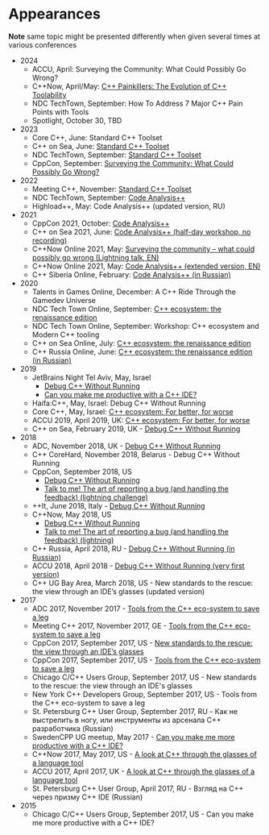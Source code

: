 # Appearances

__Note__ same topic might be presented differently when given several times at various conferences

* 2024
    * ACCU, April: Surveying the Community: What Could Possibly Go Wrong?
    * C++Now, April/May: [C++ Painkillers: The Evolution of C++ Toolability](https://www.youtube.com/watch?v=sxWe9KzYQSI)
    * NDC TechTown, September: How To Address 7 Major C++ Pain Points with Tools
    * Spotlight, October 30, TBD
* 2023
    * Core C++, June: Standard C++ Toolset
    * C++ on Sea, June: [Standard C++ Toolset](https://www.youtube.com/watch?v=kLNCphYSggY)
    * NDC TechTown, September: [Standard C++ Toolset](https://www.youtube.com/watch?v=9K0-l2aBpuo)
    * CppCon, September:  [Surveying the Community: What Could Possibly Go Wrong?](https://www.youtube.com/watch?v=54LiB_OxPHE)
* 2022
    * Meeting C++, November: [Standard C++ Toolset](https://www.youtube.com/watch?v=-UW0Fc03th4)
    * NDC TechTown, September: [Code Analysis++](https://www.youtube.com/watch?v=Icg248MNt2Q)
    * Highload++, May: Code Analysis++ (updated version, RU)
* 2021
    * CppCon 2021, October: [Code Analysis++](https://www.youtube.com/watch?v=Ng8GAai5jLc)
    * C++ on Sea 2021, June: [Code Analysis++ (half-day workshop, no recording)](https://cpponsea.uk/2021/schedule/)
    * C++Now Online 2021, May: [Surveying the community – what could possibly go wrong (Lightning talk, EN)](https://www.youtube.com/watch?v=Hg1gIxRr4eI)
    * C++Now Online 2021, May: [Code Analysis++ (extended version, EN)](https://www.youtube.com/watch?v=qUmG61aQyQE)
    * C++ Siberia Online, February: [Code Analysis++ (in Russian)](https://www.youtube.com/watch?v=bwbA-AvTBk0)
* 2020
    * Talents in Games Online, December: A C++ Ride Through the Gamedev Universe
    * NDC Tech Town Online, September: [C++ ecosystem: the renaissance edition](https://www.youtube.com/watch?v=5G3EtDwW4Xs)
    * NDC Tech Town Online, September: Workshop: C++ ecosystem and Modern C++ tooling
    * C++ on Sea Online, July: [C++ ecosystem: the renaissance edition](https://www.youtube.com/watch?v=5NuEX6cUpFI)
    * C++ Russia Online, June: [C++ ecosystem: the renaissance edition (in Russian)](https://www.youtube.com/watch?v=pe962IGfL_0)
* 2019
    * JetBrains Night Tel Aviv, May, Israel
      * [Debug C++ Without Running](https://www.youtube.com/watch?v=YGUnSAaK-e4)
      * [Can you make me productive with a C++ IDE?](https://www.youtube.com/watch?v=Bt0sZNhXW7k)
    * Haifa:C++, May, Israel: Debug C++ Without Running
    * Core C++, May, Israel: [C++ ecosystem: For better, for worse](https://www.youtube.com/watch?v=-RvkzoOPYkA)
    * ACCU 2019, April 2019, UK: [C++ ecosystem: For better, for worse](https://www.youtube.com/watch?v=43E5iYzrQn4)
    * C++ on Sea, February 2019, UK - [Debug C++ Without Running](https://www.youtube.com/watch?v=ByG6nIm6U24)  
* 2018
    * ADC, November 2018, UK - [Debug C++ Without Running](https://www.youtube.com/watch?v=u19HWVNic0s)
    * C++ CoreHard, November 2018, Belarus - Debug C++ Without Running
    * CppCon, September 2018, US 
      * [Debug C++ Without Running](https://www.youtube.com/watch?v=eGWM_dI5egQ)
      * [Talk to me! The art of reporting a bug (and handling the feedback) (lightning challenge)](https://www.youtube.com/watch?v=V1nc9riqksY)
    * ++It, June 2018, Italy - [Debug C++ Without Running](https://www.youtube.com/watch?v=8Vx_Ah9NtwE) 
    * C++Now, May 2018, US 
      * [Debug C++ Without Running](https://www.youtube.com/watch?v=8-tmVEong2k)
      * [Talk to me! The art of reporting a bug (and handling the feedback) (lightning)](https://www.youtube.com/watch?v=0R-WJ3-2W2M)
    * C++ Russia, April 2018, RU - [Debug C++ Without Running (in Russian)](https://www.youtube.com/watch?v=e51Fr42EV9c)
    * ACCU 2018, April 2018 - [Debug C++ Without Running (very first version)](https://www.youtube.com/watch?v=GkedFz5XF-o)
    * C++ UG Bay Area, March 2018, US - New standards to the rescue: the view through an IDE’s glasses (updated version)
* 2017
    * ADC 2017, November 2017 - [Tools from the C++ eco-system to save a leg](https://www.youtube.com/watch?v=3dQp-a-7vvU)
    * Meeting C++ 2017, November 2017, GE - [Tools from the C++ eco-system to save a leg](https://www.youtube.com/watch?v=Hlmp-zTyrxM)
    * CppCon 2017, September 2017, US - [New standards to the rescue: the view through an IDE’s glasses](https://www.youtube.com/watch?v=cBpPxantld8)
    * CppCon 2017, September 2017, US - [Tools from the C++ eco-system to save a leg](https://www.youtube.com/watch?v=30r_SsOjg2E)
    * Chicago C/C++ Users Group, September 2017, US - New standards to the rescue: the view through an IDE's glasses
    * New York C++ Developers Group, September 2017, US - Tools from the C++ eco-system to save a leg
    * St. Petersburg C++ User Group, September 2017, RU - Как не выстрелить в ногу, или инструменты из арсенала C++ разработчика (Russian)
    * SwedenCPP UG meetup, May 2017 - [Can you make me more productive with a C++ IDE?](https://www.youtube.com/watch?v=b-7ujaGy1zY) 
    * C++Now 2017, May 2017, US - [A look at C++ through the glasses of a language tool](https://www.youtube.com/watch?v=sg3BEB6JP2c)
    * ACCU 2017, April 2017, UK - [A look at C++ through the glasses of a language tool](https://www.youtube.com/watch?v=4giOynD7Emg)
    * St. Petersburg C++ User Group, April 2017, RU - Взгляд на C++ через призму C++ IDE (Russian)
* 2015
    * Chicago C/C++ Users Group, September 2017, US - Can you make me more productive with a C++ IDE?
